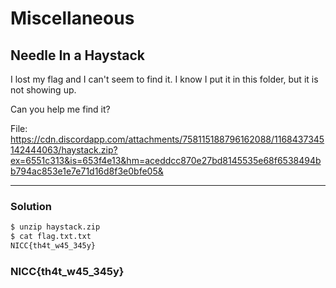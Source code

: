 # Miscellaneous

## Needle In a Haystack

I lost my flag and I can't seem to find it. I know I put it in this folder, but it is not showing up.

Can you help me find it?

File: https://cdn.discordapp.com/attachments/758115188796162088/1168437345142444063/haystack.zip?ex=6551c313&is=653f4e13&hm=aceddcc870e27bd8145535e68f6538494bb794ac853e1e7e71d16d8f3e0bfe05&

---

### Solution

```bash
$ unzip haystack.zip
$ cat flag.txt.txt 
NICC{th4t_w45_345y}
```


### NICC{th4t_w45_345y}